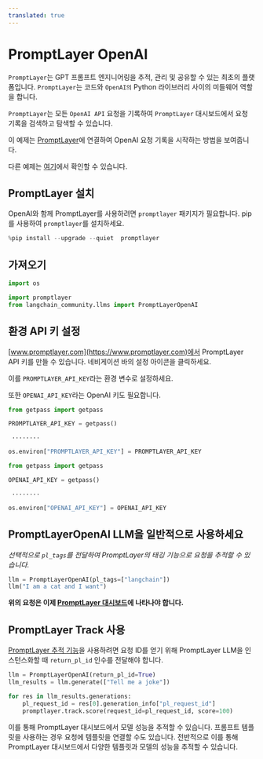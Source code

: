 ```yaml
---
translated: true
---
```


# PromptLayer OpenAI

`PromptLayer`는 GPT 프롬프트 엔지니어링을 추적, 관리 및 공유할 수 있는 최초의 플랫폼입니다. `PromptLayer`는 코드와 `OpenAI의` Python 라이브러리 사이의 미들웨어 역할을 합니다.

`PromptLayer`는 모든 `OpenAI API` 요청을 기록하여 `PromptLayer` 대시보드에서 요청 기록을 검색하고 탐색할 수 있습니다.

이 예제는 [PromptLayer](https://www.promptlayer.com)에 연결하여 OpenAI 요청 기록을 시작하는 방법을 보여줍니다.

다른 예제는 [여기](/docs/integrations/providers/promptlayer)에서 확인할 수 있습니다.

## PromptLayer 설치

OpenAI와 함께 PromptLayer를 사용하려면 `promptlayer` 패키지가 필요합니다. pip를 사용하여 `promptlayer`를 설치하세요.

```python
%pip install --upgrade --quiet  promptlayer
```

## 가져오기

```python
import os

import promptlayer
from langchain_community.llms import PromptLayerOpenAI
```

## 환경 API 키 설정

[www.promptlayer.com](https://www.promptlayer.com)에서 PromptLayer API 키를 만들 수 있습니다. 네비게이션 바의 설정 아이콘을 클릭하세요.

이를 `PROMPTLAYER_API_KEY`라는 환경 변수로 설정하세요.

또한 `OPENAI_API_KEY`라는 OpenAI 키도 필요합니다.

```python
from getpass import getpass

PROMPTLAYER_API_KEY = getpass()
```

```output
 ········
```

```python
os.environ["PROMPTLAYER_API_KEY"] = PROMPTLAYER_API_KEY
```

```python
from getpass import getpass

OPENAI_API_KEY = getpass()
```

```output
 ········
```

```python
os.environ["OPENAI_API_KEY"] = OPENAI_API_KEY
```

## PromptLayerOpenAI LLM을 일반적으로 사용하세요

*선택적으로 `pl_tags`를 전달하여 PromptLayer의 태깅 기능으로 요청을 추적할 수 있습니다.*

```python
llm = PromptLayerOpenAI(pl_tags=["langchain"])
llm("I am a cat and I want")
```

**위의 요청은 이제 [PromptLayer 대시보드](https://www.promptlayer.com)에 나타나야 합니다.**

## PromptLayer Track 사용

[PromptLayer 추적 기능](https://magniv.notion.site/Track-4deee1b1f7a34c1680d085f82567dab9)을 사용하려면 요청 ID를 얻기 위해 PromptLayer LLM을 인스턴스화할 때 `return_pl_id` 인수를 전달해야 합니다.

```python
llm = PromptLayerOpenAI(return_pl_id=True)
llm_results = llm.generate(["Tell me a joke"])

for res in llm_results.generations:
    pl_request_id = res[0].generation_info["pl_request_id"]
    promptlayer.track.score(request_id=pl_request_id, score=100)
```

이를 통해 PromptLayer 대시보드에서 모델 성능을 추적할 수 있습니다. 프롬프트 템플릿을 사용하는 경우 요청에 템플릿을 연결할 수도 있습니다.
전반적으로 이를 통해 PromptLayer 대시보드에서 다양한 템플릿과 모델의 성능을 추적할 수 있습니다.
